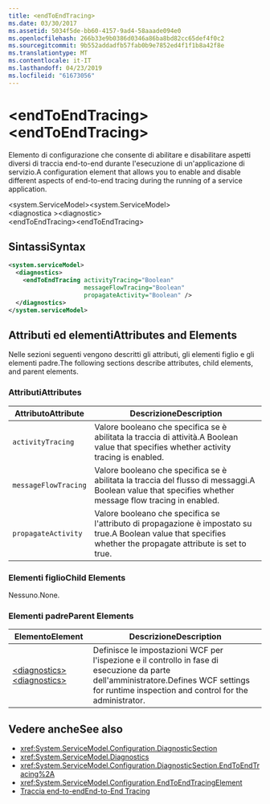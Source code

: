 ```yaml
---
title: <endToEndTracing>
ms.date: 03/30/2017
ms.assetid: 5034f5de-bb60-4157-9ad4-58aaade094e0
ms.openlocfilehash: 266b33e9b0386d0346a86ba8bd82cc65def4f0c2
ms.sourcegitcommit: 9b552addadfb57fab0b9e7852ed4f1f1b8a42f8e
ms.translationtype: MT
ms.contentlocale: it-IT
ms.lasthandoff: 04/23/2019
ms.locfileid: "61673056"
---
```

# <a name="endtoendtracing"></a><span data-ttu-id="d3fab-101">\<endToEndTracing></span><span class="sxs-lookup"><span data-stu-id="d3fab-101">\<endToEndTracing></span></span>
<span data-ttu-id="d3fab-102">Elemento di configurazione che consente di abilitare e disabilitare aspetti diversi di traccia end-to-end durante l'esecuzione di un'applicazione di servizio.</span><span class="sxs-lookup"><span data-stu-id="d3fab-102">A configuration element that allows you to enable and disable different aspects of end-to-end tracing during the running of a service application.</span></span>  
  
 <span data-ttu-id="d3fab-103">\<system.ServiceModel></span><span class="sxs-lookup"><span data-stu-id="d3fab-103">\<system.ServiceModel></span></span>  
<span data-ttu-id="d3fab-104">\<diagnostica ></span><span class="sxs-lookup"><span data-stu-id="d3fab-104">\<diagnostic></span></span>  
<span data-ttu-id="d3fab-105">\<endToEndTracing></span><span class="sxs-lookup"><span data-stu-id="d3fab-105">\<endToEndTracing></span></span>  
  
## <a name="syntax"></a><span data-ttu-id="d3fab-106">Sintassi</span><span class="sxs-lookup"><span data-stu-id="d3fab-106">Syntax</span></span>  
  
```xml  
<system.serviceModel>
  <diagnostics>
    <endToEndTracing activityTracing="Boolean"
                     messageFlowTracing="Boolean"
                     propagateActivity="Boolean" />
  </diagnostics>
</system.serviceModel>
```  
  
## <a name="attributes-and-elements"></a><span data-ttu-id="d3fab-107">Attributi ed elementi</span><span class="sxs-lookup"><span data-stu-id="d3fab-107">Attributes and Elements</span></span>  
 <span data-ttu-id="d3fab-108">Nelle sezioni seguenti vengono descritti gli attributi, gli elementi figlio e gli elementi padre.</span><span class="sxs-lookup"><span data-stu-id="d3fab-108">The following sections describe attributes, child elements, and parent elements.</span></span>  
  
### <a name="attributes"></a><span data-ttu-id="d3fab-109">Attributi</span><span class="sxs-lookup"><span data-stu-id="d3fab-109">Attributes</span></span>  
  
|<span data-ttu-id="d3fab-110">Attributo</span><span class="sxs-lookup"><span data-stu-id="d3fab-110">Attribute</span></span>|<span data-ttu-id="d3fab-111">Descrizione</span><span class="sxs-lookup"><span data-stu-id="d3fab-111">Description</span></span>|  
|---------------|-----------------|  
|`activityTracing`|<span data-ttu-id="d3fab-112">Valore booleano che specifica se è abilitata la traccia di attività.</span><span class="sxs-lookup"><span data-stu-id="d3fab-112">A Boolean value that specifies whether activity tracing is enabled.</span></span>|  
|`messageFlowTracing`|<span data-ttu-id="d3fab-113">Valore booleano che specifica se è abilitata la traccia del flusso di messaggi.</span><span class="sxs-lookup"><span data-stu-id="d3fab-113">A Boolean value that specifies whether message flow tracing in enabled.</span></span>|  
|`propagateActivity`|<span data-ttu-id="d3fab-114">Valore booleano che specifica se l'attributo di propagazione è impostato su true.</span><span class="sxs-lookup"><span data-stu-id="d3fab-114">A Boolean value that specifies whether the propagate attribute is set to true.</span></span>|  
  
### <a name="child-elements"></a><span data-ttu-id="d3fab-115">Elementi figlio</span><span class="sxs-lookup"><span data-stu-id="d3fab-115">Child Elements</span></span>  
 <span data-ttu-id="d3fab-116">Nessuno.</span><span class="sxs-lookup"><span data-stu-id="d3fab-116">None.</span></span>  
  
### <a name="parent-elements"></a><span data-ttu-id="d3fab-117">Elementi padre</span><span class="sxs-lookup"><span data-stu-id="d3fab-117">Parent Elements</span></span>  
  
|<span data-ttu-id="d3fab-118">Elemento</span><span class="sxs-lookup"><span data-stu-id="d3fab-118">Element</span></span>|<span data-ttu-id="d3fab-119">Descrizione</span><span class="sxs-lookup"><span data-stu-id="d3fab-119">Description</span></span>|  
|-------------|-----------------|  
|[<span data-ttu-id="d3fab-120">\<diagnostics></span><span class="sxs-lookup"><span data-stu-id="d3fab-120">\<diagnostics></span></span>](../../../../../docs/framework/configure-apps/file-schema/wcf/diagnostics.md)|<span data-ttu-id="d3fab-121">Definisce le impostazioni WCF per l'ispezione e il controllo in fase di esecuzione da parte dell'amministratore.</span><span class="sxs-lookup"><span data-stu-id="d3fab-121">Defines WCF settings for runtime inspection and control for the administrator.</span></span>|  
  
## <a name="see-also"></a><span data-ttu-id="d3fab-122">Vedere anche</span><span class="sxs-lookup"><span data-stu-id="d3fab-122">See also</span></span>

- <xref:System.ServiceModel.Configuration.DiagnosticSection>
- <xref:System.ServiceModel.Diagnostics>
- <xref:System.ServiceModel.Configuration.DiagnosticSection.EndToEndTracing%2A>
- <xref:System.ServiceModel.Configuration.EndToEndTracingElement>
- [<span data-ttu-id="d3fab-123">Traccia end-to-end</span><span class="sxs-lookup"><span data-stu-id="d3fab-123">End-to-End Tracing</span></span>](../../../../../docs/framework/wcf/diagnostics/tracing/end-to-end-tracing.md)
